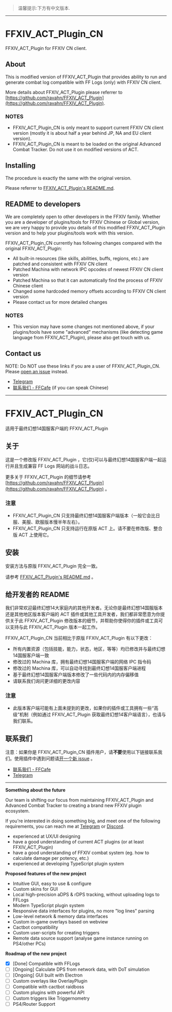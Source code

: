 
> 温馨提示:下方有中文版本.

---

# FFXIV_ACT_Plugin_CN

FFXIV_ACT_Plugin for FFXIV CN client.

## About

This is modified version of FFXIV_ACT_Plugin that provides ability to run and generate combat log compatible with FF Logs (only) with FFXIV CN client.

More details about FFXIV_ACT_Plugin please referrer to [https://github.com/ravahn/FFXIV_ACT_Plugin](https://github.com/ravahn/FFXIV_ACT_Plugin).

### NOTES

* FFXIV_ACT_Plugin_CN is only meant to support current FFXIV CN client version (mostly it is about half a year behind JP, NA and EU client version).
* FFXIV_ACT_Plugin_CN is meant to be loaded on the original Advanced Combat Tracker. Do not use it on modified versions of ACT.

## Installing

The procedure is exactly the same with the original version.

Please referrer to [FFXIV_ACT_Plugin's README.md](https://github.com/ravahn/FFXIV_ACT_Plugin/blob/master/README.md).

## README to developers

We are completely open to other developers in the FFXIV family. Whether you are a developer of plugins/tools for FFXIV Chinese or Global version, we are very happy to provide you details of this modified FFXIV_ACT_Plugin version and to help your plugins/tools work with this version.

FFXIV_ACT_Plugin_CN currently has following changes compared with the original FFXIV_ACT_Plugin:

* All built-in resources (like skills, abilities, buffs, regions, etc.) are patched and consistent with FFXIV CN client
* Patched Machina with network IPC opcodes of newest FFXIV CN client version
* Patched Machina so that it can automatically find the process of FFXIV Chinese client
* Changed some hardcoded memory offsets according to FFXIV CN client version
* Please contact us for more detailed changes

### NOTES

* This version may have some changes not mentioned above, if your plugins/tools have some "advanced" mechanisms (like detecting game language from FFXIV_ACT_Plugin), please also get touch with us.

## Contact us

NOTE: Do NOT use these links if you are a user of FFXIV_ACT_Plugin_CN. Please [open an issue](https://github.com/TundraWork/FFXIV_ACT_Plugin_CN/issues) instead.

* [Telegram](https://t.me/YuzurihaAsano)
* [联系我们 - FFCafe](https://ffcafe.org/contact/) (if you can speak Chinese)

---

# FFXIV_ACT_Plugin_CN

适用于最终幻想14国服客户端的 FFXIV_ACT_Plugin

## 关于

这是一个修改版 FFXIV_ACT_Plugin ，它(仅)可以与最终幻想14国服客户端一起运行并且生成兼容 FF Logs 网站的战斗日志。

更多关于 FFXIV_ACT_Plugin 的细节请参考 [https://github.com/ravahn/FFXIV_ACT_Plugin](https://github.com/ravahn/FFXIV_ACT_Plugin) 。

### 注意

* FFXIV_ACT_Plugin_CN 只支持最终幻想14国服客户端版本（一般它会比日服、美服、欧服版本慢半年左右）。
* FFXIV_ACT_Plugin_CN 只支持运行在原版 ACT 上。请不要在修改版、整合版 ACT 上使用它。

## 安装

安装方法与原版 FFXIV_ACT_Plugin 完全一致。

请参考 [FFXIV_ACT_Plugin's README.md](https://github.com/ravahn/FFXIV_ACT_Plugin/blob/master/README.md) 。

## 给开发者的 README

我们非常欢迎最终幻想14大家庭内的其他开发者。无论你是最终幻想14国服版本还是其他地区版本客户端的 ACT 插件或其他工具开发者，我们都非常愿意为你提供关于此 FFXIV_ACT_Plugin 修改版本的细节，并帮助你使得你的插件或工具可以支持与此 FFXIV_ACT_Plugin 版本一起工作。

FFXIV_ACT_Plugin_CN 当前相比于原版 FFXIV_ACT_Plugin 有以下更改：

* 所有内置资源（包括技能，能力，状态，地区，等等）均已修改并与最终幻想14国服客户端一致
* 修改过的 Machina 库，拥有最终幻想14国服客户端的网络 IPC 指令码
* 修改过的 Machina 库，可以自动寻找到最终幻想14国服客户端进程
* 基于最终幻想14国服客户端版本修改了一些代码内的内存偏移值
* 请联系我们询问更详细的更改内容

### 注意

* 此版本客户端可能有上面未提到的更改，如果你的插件或工具拥有一些“高级”机制（例如通过 FFXIV_ACT_Plugin 获取最终幻想14客户端语言），也请与我们联系。

## 联系我们

注意：如果你是 FFXIV_ACT_Plugin_CN 插件用户，请**不要**使用以下链接联系我们。使用插件中遇到问题请[开一个新 issue](https://github.com/TundraWork/FFXIV_ACT_Plugin_CN/issues) 。

* [联系我们 - FFCafe](https://ffcafe.org/contact/)
* [Telegram](https://t.me/YuzurihaAsano)

---

**Something about the future**

Our team is shifting our focus from maintaining FFXIV_ACT_Plugin and Advanced Combat Tracker to creating a brand new FFXIV plugin ecosystem.

If you're interested in doing something big, and meet one of the following requirements, you can reach me at [Telegram](https://t.me/YuzurihaAsano) or [Discord](https://discord.gg/KYbkUnU).

- experienced at UX/UI designing
- have a good understanding of current ACT plugins (or at least FFXIV_ACT_Plugin)
- have a good understanding of FFXIV combat system (eg. how to calculate damage per potency, etc.)
- experienced at developing TypeScript plugin system

**Proposed features of the new project**

- Intuitive GUI, easy to use & configure
- Custom skins for GUI
- Local high-precision aDPS & rDPS tracking, without uploading logs to FFLogs
- Modern TypeScript plugin system
- Responsive data interfaces for plugins, no more "log lines" parsing
- Low-level network & memory data interfaces
- Custom in-game overlays based on webview
- Cactbot compatibility
- Custom user-scripts for creating triggers
- Remote data source support (analyse game instance running on PS4/other PCs)

**Roadmap of the new project**

- [x] [Done] Compatible with FFLogs
- [ ] [Ongoing] Calculate DPS from network data, with DoT simulation
- [ ] [Ongoing] GUI built with Electron
- [ ] Custom overlays like OverlayPlugin
- [ ] Compatible with cactbot raidboss
- [ ] Custom plugins with powerful API
- [ ] Custom triggers like Triggernometry
- [ ] PS4/Router Support
